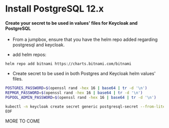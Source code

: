 # Install PostgreSQL 12.x

#### Create your secret to be used in values' files for Keycloak and PostgreSQL

- From a jumpbox, ensure that you have the helm repo added regarding postgresql and keycloak.

* add helm repos:
```sh
helm repo add bitnami https://charts.bitnami.com/bitnami
```


- Create secret to be used in both Postgres and Keycloak helm values' files. 

```sh
POSTGRES_PASSWORD=$(openssl rand -hex 16 | base64 | tr -d '\n')
REPMGR_PASSWORD=$(openssl rand -hex 16 | base64 | tr -d '\n')
PGPOOL_ADMIN_PASSWORD=$(openssl rand -hex 16 | base64 | tr -d '\n')

kubectl -n keycloak create secret generic postgresql-secret --from-literal=password=$POSTGRES_PASSWORD --from-literal=repmgr-password=$REPMGR_PASSWORD --from-literal=admin-password=$PGPOOL_ADMIN_PASSWORD
EOF
```
MORE TO COME
